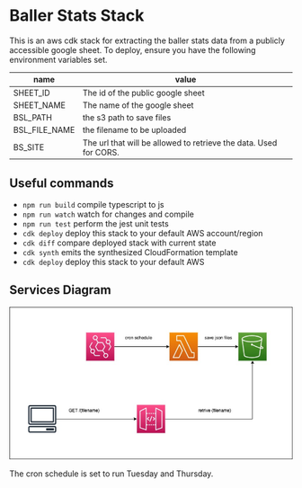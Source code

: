 # Baller Stats Stack
This is an aws cdk stack for extracting the baller stats data from a publicly accessible google sheet. To deploy, ensure you have the following environment variables set.

| name      | value |
| ----------- | ----------- |
| SHEET_ID | The id of the public google sheet |
| SHEET_NAME | The name of the google sheet |
| BSL_PATH | the s3 path to save files |
| BSL_FILE_NAME | the filename to be uploaded |
| BS_SITE   | The url that will be allowed to retrieve the data. Used for CORS.  |

## Useful commands
* `npm run build`   compile typescript to js
* `npm run watch`   watch for changes and compile
* `npm run test`    perform the jest unit tests
* `cdk deploy`      deploy this stack to your default AWS account/region
* `cdk diff`        compare deployed stack with current state
* `cdk synth`       emits the synthesized CloudFormation template
* `cdk deploy`      deploy this stack to your default AWS




## Services Diagram
![AWS Services](./images/aws-flow.jpg?raw=true "AWS Services")  

The cron schedule is set to run Tuesday and Thursday.